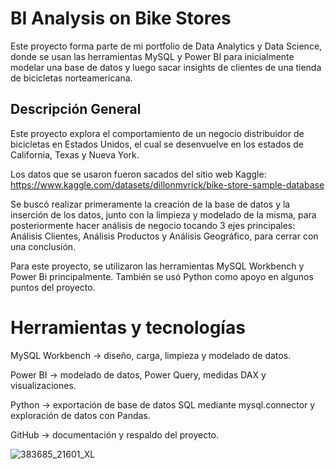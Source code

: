 # BI Analysis on Bike Stores
Este proyecto forma parte de mi portfolio de Data Analytics y Data Science, donde se usan las herramientas MySQL y Power BI para inicialmente modelar una base de datos y luego sacar insights de clientes de una tienda de bicicletas norteamericana.

## Descripción General
Este proyecto explora el comportamiento de un negocio distribuidor de bicicletas en Estados Unidos, el cual se desenvuelve en los estados de California, Texas y Nueva York.

Los datos que se usaron fueron sacados del sitio web Kaggle: https://www.kaggle.com/datasets/dillonmyrick/bike-store-sample-database

Se buscó realizar primeramente la creación de la base de datos y la inserción de los datos, junto con la limpieza y modelado de la misma, para posteriormente hacer análisis de negocio tocando 3 ejes principales: Análisis Clientes, Análisis Productos y Análisis Geográfico, para cerrar con una conclusión.

Para este proyecto, se utilizaron las herramientas MySQL Workbench y Power Bi principalmente. También se usó Python como apoyo en algunos puntos del proyecto.


# Herramientas y tecnologías

MySQL Workbench -> diseño, carga, limpieza y modelado de datos.

Power BI -> modelado de datos, Power Query, medidas DAX y visualizaciones.

Python -> exportación de base de datos SQL mediante mysql.connector y exploración de datos con Pandas.

GitHub -> documentación y respaldo del proyecto.

![383685_21601_XL](https://github.com/user-attachments/assets/0dc140a0-ef0c-4a1d-9a7d-b786d6664961)
